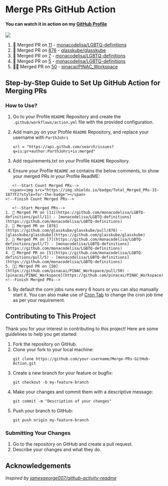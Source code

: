 # Merge PRs GitHub Action

#### You can watch it in action on my [GitHub Profile](https://github.com/ParthJohri/ParthJohri)

<!--Start Count Merged PRs-->
  <span><img src="https://img.shields.io/badge/Total_Merged_PRs-33-1877F2?style=for-the-badge"></span>
<!--Finish Count Merged PRs-->

<!--Start Merged PRs-->
1. 🥳 Merged PR on [11](https://github.com/monacodelisa/LGBTQ-definitions/pull/11) - [monacodelisa/LGBTQ-definitions](https://github.com/monacodelisa/LGBTQ-definitions)
2. 🎉 Merged PR on [876](https://github.com/glasskube/glasskube/pull/876) - [glasskube/glasskube](https://github.com/glasskube/glasskube)
3. 🎊 Merged PR on [7](https://github.com/monacodelisa/LGBTQ-definitions/pull/7) - [monacodelisa/LGBTQ-definitions](https://github.com/monacodelisa/LGBTQ-definitions)
4. 🥂 Merged PR on [5](https://github.com/monacodelisa/LGBTQ-definitions/pull/5) - [monacodelisa/LGBTQ-definitions](https://github.com/monacodelisa/LGBTQ-definitions)
5. 🙌🏼 Merged PR on [50](https://github.com/pinacai/PINAC_Workspace/pull/50) - [pinacai/PINAC_Workspace](https://github.com/pinacai/PINAC_Workspace)
<!--Finish Merged PRs-->

## Step-by-Step Guide to Set Up GitHub Action for Merging PRs 

### How to Use? 

1. Go to your Profile `README` Repository and create the `.github/workflows/action.yml` file with the provided configuration.
2. Add main.py on your Profile `README` Repository, and replace your username with ```ParthJohri```

   ```
   url = "https://api.github.com/search/issues?q=is:pr+author:ParthJohri+is:merged"
   ```
3. Add requirements.txt on your Profile `README` Repository.
4. Ensure your Profile `README.md` contains the below comments, to show your merged PRs in your Profile ReadME:
```
   <!--Start Count Merged PRs-->
  <span><img src="https://img.shields.io/badge/Total_Merged_PRs-33-1877F2?style=for-the-badge"></span>
<!--Finish Count Merged PRs-->
   
   <!--Start Merged PRs-->
1. 🥳 Merged PR on [11](https://github.com/monacodelisa/LGBTQ-definitions/pull/11) - [monacodelisa/LGBTQ-definitions](https://github.com/monacodelisa/LGBTQ-definitions)
2. 🎉 Merged PR on [876](https://github.com/glasskube/glasskube/pull/876) - [glasskube/glasskube](https://github.com/glasskube/glasskube)
3. 🎊 Merged PR on [7](https://github.com/monacodelisa/LGBTQ-definitions/pull/7) - [monacodelisa/LGBTQ-definitions](https://github.com/monacodelisa/LGBTQ-definitions)
4. 🥂 Merged PR on [5](https://github.com/monacodelisa/LGBTQ-definitions/pull/5) - [monacodelisa/LGBTQ-definitions](https://github.com/monacodelisa/LGBTQ-definitions)
5. 🙌🏼 Merged PR on [50](https://github.com/pinacai/PINAC_Workspace/pull/50) - [pinacai/PINAC_Workspace](https://github.com/pinacai/PINAC_Workspace)
<!--Finish Merged PRs-->
```
5. By default the corn jobs runs every 6 hours or you can also manually start it. You can also make use of [Cron Tab](https://crontab.guru/) to change the cron job time as per your requirement.


## Contributing to This Project

Thank you for your interest in contributing to this project! Here are some guidelines to help you get started:


1. Fork the repository on GitHub.
2. Clone your fork to your local machine:
   ```
   git clone https://github.com/your-username/Merge-PRs-GitHub-Action.git
   ```
3. Create a new branch for your feature or bugfix:
   ```
   git checkout -b my-feature-branch
   ```
4. Make your changes and commit them with a descriptive message:
   ```
   git commit -m "Description of your changes"
   ```
5. Push your branch to GitHub:
   ```
   git push origin my-feature-branch
   ```

### Submitting Your Changes

1. Go to the repository on GitHub and create a pull request.
2. Describe your changes and what they do.

## Acknowledgements
<i>Inspired by [jamesgeorge007/github-activity-readme](https://github.com/jamesgeorge007/github-activity-readme)</i>
